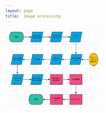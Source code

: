 ```yaml
---
layout: page
title:  Image processing
---
```


<img src="Process flow.png" class="img-responsive" alt="" width="300" height="250">
